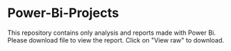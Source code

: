 # Power-Bi-Projects
This repository contains only analysis and reports made with Power Bi.
Please download file to view the report. Click on "View raw" to download.

